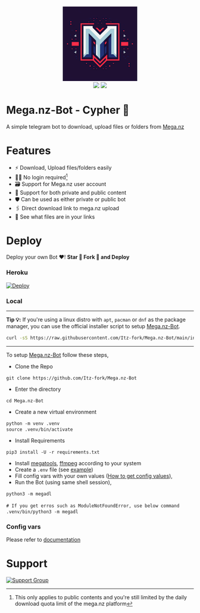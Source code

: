 <p align="center">
	<img src="assests/logo.png" width=200, height=200/>
	<br>
	<a href="https://megabot.hirusha.codes/"><img src="https://img.shields.io/badge/Docs-e6615f?style=for-the-badge&logo=gitbook&logoColor=white" /></a>
	<a href="https://t.me/Nexa_bots"><img src="https://img.shields.io/badge/Support-0a0a0a?style=for-the-badge&logo=telegram&logoColor=white" /></a>
</p>


# Mega.nz-Bot - Cypher 🥷
A simple telegram bot to download, upload files or folders from [Mega.nz](https://mega.nz/)


# Features
- ⚡ Download, Upload files/folders easily
- 🙅‍♂️ No login required[^1]
- 🗃️ Support for Mega.nz user account
- 🤝 Support for both private and public content
- 🛡 Can be used as either private or public bot
- 🖇 Direct download link to mega.nz upload
- 🧐 See what files are in your links


# Deploy
Deploy your own Bot ♥️! **Star 🌟 Fork 🍴 and Deploy**

### Heroku
[![Deploy](https://www.herokucdn.com/deploy/button.svg)](https://github.com/Itz-fork/X-Bin-Patch#deployment)

### Local
---
**Tip 💡:**
If you're using a linux distro with `apt`, `pacman` or `dnf` as the package manager, you can use the official installer script to setup [Mega.nz-Bot](https://github.com/Itz-fork/Mega.nz-Bot).

```bash
curl -sS https://raw.githubusercontent.com/Itz-fork/Mega.nz-Bot/main/installer.sh | bash
```
---

To setup [Mega.nz-Bot](https://github.com/Itz-fork/Mega.nz-Bot) follow these steps,

- Clone the Repo
```
git clone https://github.com/Itz-fork/Mega.nz-Bot
```
- Enter the directory
```
cd Mega.nz-Bot
```
- Create a new virtual environment
```
python -m venv .venv
source .venv/bin/activate
```
- Install Requirements
```
pip3 install -U -r requirements.txt
```
- Install [megatools](https://megatools.megous.com/), [ffmpeg](https://ffmpeg.org/download.html) according to your system
- Create a `.env` file (see [example](/.env.sample))
- Fill config vars with your own values ([How to get config values](#config-vars)),
- Run the Bot (using same shell session),
```
python3 -m megadl

# If you get erros such as ModuleNotFoundError, use below command
.venv/bin/python3 -m megadl
```

### Config vars
Please refer to [documentation](https://megabot.hirusha.codes/config-vars)


[^1]: This only applies to public contents and you're still limited by the daily download quota limit of the mega.nz platform

# Support
[![Support Group](https://img.shields.io/badge/Support_Group-0a0a0a?style=for-the-badge&logo=telegram&logoColor=white)](https://t.me/Nexa_bots)
